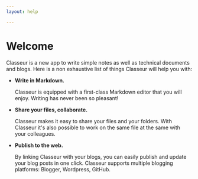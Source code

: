 ```yaml
---
layout: help

---
```


# Welcome

Classeur is a new app to write simple notes as well as technical documents and blogs. Here is a non exhaustive list of things Classeur will help you with:

- **Write in Markdown.**

	Classeur is equipped with a first-class Markdown editor that you will enjoy. Writing has never been so pleasant!

- **Share your files, collaborate.**

	Classeur makes it easy to share your files and your folders. With Classeur it's also possible to work on the same file at the same with your colleagues.

- **Publish to the web.**

	By linking Classeur with your blogs, you can easily publish and update your blog posts in one click. Classeur supports multiple blogging platforms: Blogger, Wordpress, GitHub.


